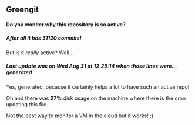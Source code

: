 ## Greengit

#### Do you wonder why this repository is so active?

##### After all it has 31120 commits!

But is it *really* active? Well...

##### Last update was on Wed Aug 31 at 12:25:14 when those lines were... generated

Yes, generated, because it certainly helps a lot to have such an active repo!

Oh and there was **27%** disk usage on the machine
where there is the cron updating this file.

Not the best way to monitor a VM in the cloud but it works! :)
